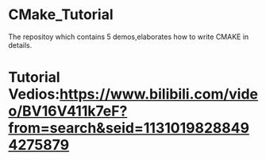 # CMake_Tutorial
The repositoy which contains 5 demos,elaborates how to write CMAKE in details.

# Tutorial Vedios:https://www.bilibili.com/video/BV16V411k7eF?from=search&seid=11310198288494275879
